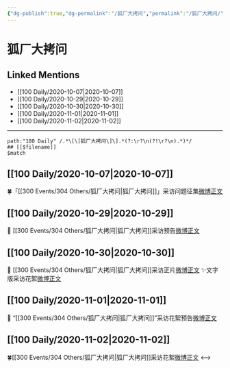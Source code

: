 ```yaml
---
{"dg-publish":true,"dg-permalink":"/狐厂大拷问","permalink":"/狐厂大拷问/","created":"2023-04-08T16:02:00.000+08:00","updated":"2023-04-10T17:12:04.000+08:00"}
---
```


# 狐厂大拷问

## Linked Mentions
- [[100 Daily/2020-10-07\|2020-10-07]]
- [[100 Daily/2020-10-29\|2020-10-29]]
- [[100 Daily/2020-10-30\|2020-10-30]]
- [[100 Daily/2020-11-01\|2020-11-01]]
- [[100 Daily/2020-11-02\|2020-11-02]]


---

```expander
path:"100 Daily" /.*\[\[狐厂大拷问\]\].*(?:\r?\n(?!\r?\n).*)*/
## [[$filename]]
$match
```
## [[100 Daily/2020-10-07\|2020-10-07]]
🍀「[[300 Events/304 Others/狐厂大拷问\|狐厂大拷问]]」采访问题征集[微博正文](https://m.weibo.cn/6466290670/4557478119085116)

## [[100 Daily/2020-10-29\|2020-10-29]]
💫 [[300 Events/304 Others/狐厂大拷问\|狐厂大拷问]]采访预告[微博正文](https://m.weibo.cn/6466290670/4565449531986384)
## [[100 Daily/2020-10-30\|2020-10-30]]
💫 [[300 Events/304 Others/狐厂大拷问\|狐厂大拷问]]采访正片[微博正文](https://m.weibo.cn/6466290670/4565642155921620)
✨文字版采访花絮[微博正文](https://m.weibo.cn/6466290670/4565664905567065)
## [[100 Daily/2020-11-01\|2020-11-01]]
💫 “[[300 Events/304 Others/狐厂大拷问\|狐厂大拷问]]”采访花絮预告[微博正文](https://m.weibo.cn/6466290670/4566568778606626)

## [[100 Daily/2020-11-02\|2020-11-02]]
🍀[[300 Events/304 Others/狐厂大拷问\|狐厂大拷问]]采访花絮[微博正文](https://m.weibo.cn/6466290670/4566769987748494)
<-->